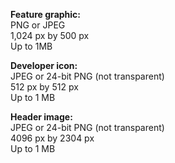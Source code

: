 __Feature graphic:__  
PNG or JPEG  
1,024 px by 500 px  
Up to 1MB  

__Developer icon:__   
JPEG or 24-bit PNG (not transparent)  
512 px by 512 px  
Up to 1 MB  

__Header image:__  
JPEG or 24-bit PNG (not transparent)  
4096 px by 2304 px  
Up to 1 MB  
